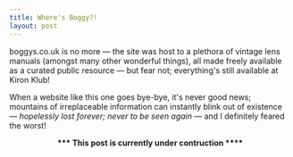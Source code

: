 ```yaml
---
title: Where's Boggy?!
layout: post
---
```


boggys.co.uk is no more — the site was host to a plethora of vintage lens manuals (amongst many other wonderful things), all made freely available as a curated public resource — but fear not; everything's still available at Kiron Klub!

When a website like this one goes bye-bye, it's never good news; mountains of irreplaceable information can instantly blink out of existence — _hopelessly lost forever; never to be seen again_ — and I definitely feared the worst!

<center><b>*** This post is currently under contruction ****</b></center>





